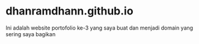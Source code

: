 # dhanramdhann.github.io
Ini adalah website portofolio ke-3 yang 
saya buat dan menjadi domain yang sering 
saya bagikan
